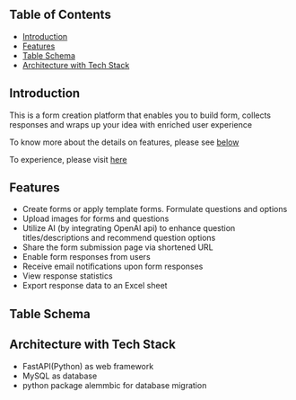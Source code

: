 ## Table of Contents

- [Introduction](#introduction)
- [Features](#features)
- [Table Schema](#table-schema)
- [Architecture with Tech Stack](#architecture-with-tech-stack)

## Introduction

This is a form creation platform that enables you to build form, collects responses and wraps up your idea with enriched
user experience

To know more about the details on features, please see [below](#-Table-Schema)

To experience, please visit [here](https://www.formrrito.fun/forms)

## Features

- Create forms or apply template forms. Formulate questions and options
- Upload images for forms and questions
- Utilize AI (by integrating OpenAI api) to enhance question titles/descriptions and recommend question options
- Share the form submission page via shortened URL
- Enable form responses from users
- Receive email notifications upon form responses
- View response statistics
- Export response data to an Excel sheet

## Table Schema

## Architecture with Tech Stack

- FastAPI(Python) as web framework
- MySQL as database
- python package alemmbic for database migration

